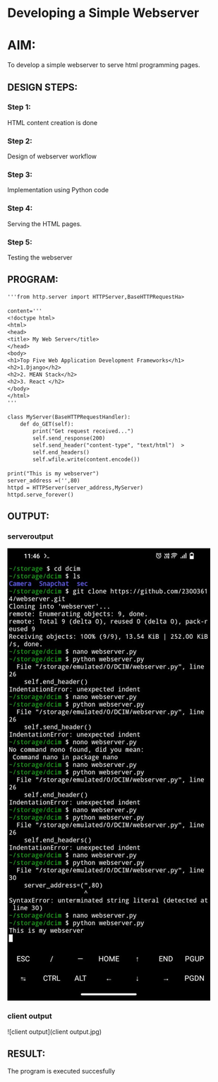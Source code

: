 # Developing a Simple Webserver

# AIM:

To develop a simple webserver to serve html programming pages.

## DESIGN STEPS:

### Step 1:

HTML content creation is done

### Step 2:

Design of webserver workflow

### Step 3:

Implementation using Python code

### Step 4:

Serving the HTML pages.

### Step 5:

Testing the webserver

## PROGRAM:
```
'''from http.server import HTTPServer,BaseHTTPRequestHa>

content='''
<!doctype html>
<html>
<head>
<title> My Web Server</title>
</head>
<body>
<h1>Top Five Web Application Development Frameworks</h1>
<h2>1.Django</h2>
<h2>2. MEAN Stack</h2>
<h2>3. React </h2>
</body>
</html>
'''

class MyServer(BaseHTTPRequestHandler):
    def do_GET(self):
        print("Get request received...")
        self.send_response(200)
        self.send_header("content-type", "text/html")  >
        self.end_headers()
        self.wfile.write(content.encode())

print("This is my webserver")
server_address =('',80)
httpd = HTTPServer(server_address,MyServer)
httpd.serve_forever()

```
## OUTPUT:
### serveroutput
![serveroutput](serveroutput.jpg)
### client output
![client output](client output.jpg)
## RESULT:
The program is executed succesfully
